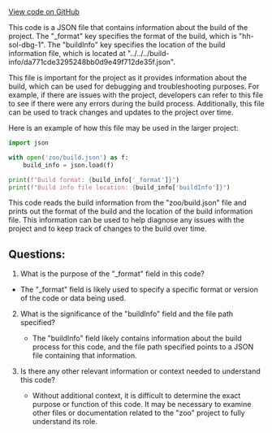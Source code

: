 [View code on GitHub](zoo-labs/zoo/blob/master/contracts/artifacts/src/interfaces/IMarket.sol/IMarket.dbg.json)

This code is a JSON file that contains information about the build of the project. The "_format" key specifies the format of the build, which is "hh-sol-dbg-1". The "buildInfo" key specifies the location of the build information file, which is located at "../../../build-info/da771cde3295248bb0d9e49f712de35f.json".

This file is important for the project as it provides information about the build, which can be used for debugging and troubleshooting purposes. For example, if there are issues with the project, developers can refer to this file to see if there were any errors during the build process. Additionally, this file can be used to track changes and updates to the project over time.

Here is an example of how this file may be used in the larger project:

```python
import json

with open('zoo/build.json') as f:
    build_info = json.load(f)

print(f"Build format: {build_info['_format']}")
print(f"Build info file location: {build_info['buildInfo']}")
```

This code reads the build information from the "zoo/build.json" file and prints out the format of the build and the location of the build information file. This information can be used to help diagnose any issues with the project and to keep track of changes to the build over time.
## Questions: 
 1. What is the purpose of the "_format" field in this code?
   - The "_format" field is likely used to specify a specific format or version of the code or data being used.

2. What is the significance of the "buildInfo" field and the file path specified?
   - The "buildInfo" field likely contains information about the build process for this code, and the file path specified points to a JSON file containing that information.

3. Is there any other relevant information or context needed to understand this code?
   - Without additional context, it is difficult to determine the exact purpose or function of this code. It may be necessary to examine other files or documentation related to the "zoo" project to fully understand its role.